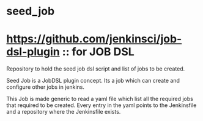 # seed_job

# https://github.com/jenkinsci/job-dsl-plugin :: for JOB DSL
Repository to hold the seed job dsl script and list of jobs to be created.

Seed Job is a JobDSL plugin concept. Its a job which can create and configure other jobs in jenkins. 

This Job is made generic to read a yaml file which list all the required jobs that required to be created. 
Every entry in the yaml points to the Jenkinsfile and a repository where the Jenkinsfile exists.